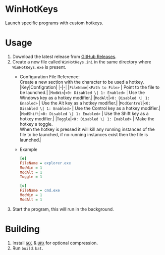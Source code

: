 # WinHotKeys
Launch specific programs with custom hotkeys.

# Usage
1. Download the latest release from [GitHub Releases](https://github.com/Aetopia/WinHotKeys/releases/latest).
2. Create a new file called `WinHotKeys.ini` in the same directory where `WinHotKeys.exe` is present.
    - Configuration File Reference:    
        Create a new section with the character to be used a hotkey.
        |Key|Configration|
        |-|-|
        |`FileName`|`<Path to File>` \| Point to the file to be launched.|
        |`ModWin`|`<0: Disabled \| 1: Enabled>` \| Use the Windows key as a hotkey modifier.|
        |`ModAlt`|`<0: Disabled \| 1: Enabled>` \| Use the Alt key as a hotkey modifier.|
        |`ModControl`|`<0: Disabled \| 1: Enabled>` \| Use the Control key as a hotkey modifier.|
        |`ModShift`|`<0: Disabled \| 1: Enabled>` \| Use the Shift key as a hotkey modifier.|
        |`Toggle`|`<0: Disabled \| 1: Enabled>` \| Make the hotkey a toggle.<br>When the hotkey is pressed it will kill any running instances of the file to be launched, if no running instances exist then the file is launched.|
    - Example 

        ```ini
        [e]
        FileName = explorer.exe
        ModWin = 1
        ModAlt = 1
        Toggle = 1

        [c]
        FileName = cmd.exe
        ModWin = 1
        ModAlt = 1
        ```
3. Start the program, this will run in the background.

# Building
1. Install [`GCC`](https://winlibs.com/) & [`UPX`](https://upx.github.io) for optional compression.
2. Run `build.bat`.
